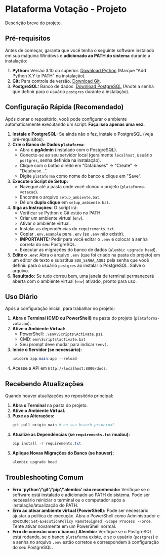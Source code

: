 # Plataforma Votação - Projeto

Descrição breve do projeto.

## Pré-requisitos

Antes de começar, garanta que você tenha o seguinte software instalado em sua máquina Windows e **adicionado ao PATH do sistema** durante a instalação:

1.  **Python:** Versão 3.10 ou superior. [Download Python](https://www.python.org/downloads/) (Marque "Add Python X.Y to PATH" na instalação).
2.  **Git:** Para controle de versão. [Download Git](https://git-scm.com/download/win).
3.  **PostgreSQL:** Banco de dados. [Download PostgreSQL](https://www.enterprisedb.com/downloads/postgres-postgresql-installer) (Anote a senha que definir para o usuário `postgres` durante a instalação).

## Configuração Rápida (Recomendado)

Após clonar o repositório, você pode configurar o ambiente automaticamente executando um script. **Faça isso apenas uma vez.**

1.  **Instale o PostgreSQL:** Se ainda não o fez, instale o PostgreSQL (veja pré-requisitos).
2.  **Crie o Banco de Dados `plataforma`:**
    *   Abra o **pgAdmin** (instalado com o PostgreSQL).
    *   Conecte-se ao seu servidor local (geralmente `localhost`, usuário `postgres`, senha definida na instalação).
    *   Clique com o botão direito em "Databases" -> "Create" -> "Database...".
    *   Digite `plataforma` como nome do banco e clique em "Save".
3.  **Execute o Script de Setup:**
    *   Navegue até a pasta onde você clonou o projeto (`plataforma-votacao`).
    *   Encontre o arquivo `setup_ambiente.bat`.
    *   Dê um **duplo clique** em `setup_ambiente.bat`.
4.  **Siga as Instruções:** O script irá:
    *   Verificar se Python e Git estão no PATH.
    *   Criar um ambiente virtual (`env`).
    *   Ativar o ambiente virtual.
    *   Instalar as dependências do `requirements.txt`.
    *   Copiar `.env.example` para `.env` (se `.env` não existir).
    *   **IMPORTANTE:** Pedir para você editar o `.env` e colocar a senha correta do seu PostgreSQL.
    *   Executar as migrações do banco de dados (`alembic upgrade head`).
5.  **Edite o `.env`:** Abra o arquivo `.env` (que foi criado na pasta do projeto) em um editor de texto e substitua `SUA_SENHA_AQUI` pela senha que você definiu para o usuário `postgres` ao instalar o PostgreSQL. Salve o arquivo.
6.  **Resultado:** Se tudo correu bem, uma janela de terminal permanecerá aberta com o ambiente virtual (`env`) ativado, pronto para uso.

## Uso Diário

Após a configuração inicial, para trabalhar no projeto:

1.  **Abra o Terminal (CMD ou PowerShell)** na pasta do projeto (`plataforma-votacao`).
2.  **Ative o Ambiente Virtual:**
    *   PowerShell: `.\env\Scripts\Activate.ps1`
    *   CMD: `env\Scripts\activate.bat`
    *   Seu prompt deve mudar para indicar `(env)`.
3.  **Inicie o Servidor (se necessário):**
    ```powershell
    uvicorn app.main:app --reload
    ```
4.  Acesse a API em `http://localhost:8000/docs`.

## Recebendo Atualizações

Quando houver atualizações no repositório principal:

1.  **Abra o Terminal** na pasta do projeto.
2.  **Ative o Ambiente Virtual.**
3.  **Puxe as Alterações:**
    ```powershell
    git pull origin main # ou sua branch principal
    ```
4.  **Atualize as Dependências (se `requirements.txt` mudou):**
    ```powershell
    pip install -r requirements.txt
    ```
5.  **Aplique Novas Migrações do Banco (se houver):**
    ```powershell
    alembic upgrade head
    ```

## Troubleshooting Comum

*   **Erro 'python'/'git'/'pip'/'alembic' não reconhecido:** Verifique se o software está instalado e adicionado ao PATH do sistema. Pode ser necessário reiniciar o terminal ou o computador após a instalação/atualização do PATH.
*   **Erro ao ativar ambiente virtual (PowerShell):** Pode ser necessário ajustar a política de execução. Abra o PowerShell como Administrador e execute: `Set-ExecutionPolicy RemoteSigned -Scope Process -Force`. Tente ativar novamente em um PowerShell normal.
*   **Erro de conexão com o banco / Alembic:** Verifique se o PostgreSQL está rodando, se o banco `plataforma` existe, e se o usuário (`postgres`) e a senha no arquivo `.env` estão corretos e correspondem à configuração do seu PostgreSQL.